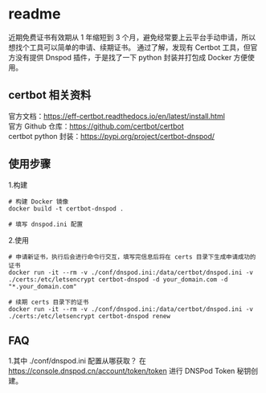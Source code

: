 # readme
近期免费证书有效期从 1 年缩短到 3 个月，避免经常要上云平台手动申请，所以想找个工具可以简单的申请、续期证书。
通过了解，发现有 Certbot 工具，但官方没有提供 Dnspod 插件，于是找了一下 python 封装并打包成 Docker 方便使用。

## certbot 相关资料
官方文档：https://eff-certbot.readthedocs.io/en/latest/install.html  
官方 Github 仓库：https://github.com/certbot/certbot  
certbot python 封装：https://pypi.org/project/certbot-dnspod/  

## 使用步骤
1.构建
```
# 构建 Docker 镜像
docker build -t certbot-dnspod .

# 填写 dnspod.ini 配置
```

2.使用
```
# 申请新证书，执行后会进行命令行交互，填写完信息后将在 certs 目录下生成申请成功的证书
docker run -it --rm -v ./conf/dnspod.ini:/data/certbot/dnspod.ini -v ./certs:/etc/letsencrypt certbot-dnspod -d your_domain.com -d "*.your_domain.com"

# 续期 certs 目录下的证书
docker run -it --rm -v ./conf/dnspod.ini:/data/certbot/dnspod.ini -v ./certs:/etc/letsencrypt certbot-dnspod renew
```

## FAQ
1.其中 ./conf/dnspod.ini 配置从哪获取？
在 https://console.dnspod.cn/account/token/token 进行 DNSPod Token 秘钥创建。
